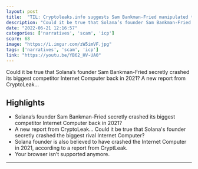 ```yaml
---
layout: post
title:  "TIL: Cryptoleaks.info suggests Sam Bankman-Fried manipulated the price of the ICP token."
description: "Could it be true that Solana’s founder Sam Bankman-Fried secretly crashed its biggest competitor Internet Computer back in 2021? A new report from CryptoLeak..."
date: "2022-06-21 12:16:57"
categories: ['narratives', 'scam', 'icp']
score: 68
image: "https://i.imgur.com/zW5imVF.jpg"
tags: ['narratives', 'scam', 'icp']
link: "https://youtu.be/YB62_HV-UA0"
---
```


Could it be true that Solana’s founder Sam Bankman-Fried secretly crashed its biggest competitor Internet Computer back in 2021? A new report from CryptoLeak...

## Highlights

- Solana’s founder Sam Bankman-Fried secretly crashed its biggest competitor Internet Computer back in 2021?
- A new report from CryptoLeak...  Could it be true that Solana's founder secretly crashed the biggest rival Internet Computer?
- Solana founder is also believed to have crashed the Internet Computer in 2021, according to a report from CryptLeak.
- Your browser isn’t supported anymore.

---

